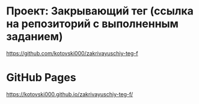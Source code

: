 # Проект: Закрывающий тег (ссылка на репозиторий с выполненным заданием)

https://github.com/kotovski000/zakrivayuschiy-teg-f

# GitHub Pages
https://kotovski000.github.io/zakrivayuschiy-teg-f/